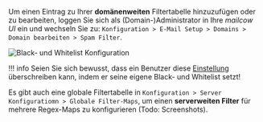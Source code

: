 Um einen Eintrag zu Ihrer **domänenweiten** Filtertabelle hinzuzufügen oder zu bearbeiten, loggen Sie sich als (Domain-)Administrator in Ihre *mailcow UI* ein und wechseln Sie zu: 
`Konfiguration > E-Mail Setup > Domains > Domain bearbeiten > Spam Filter`.

![Black- und Whitelist Konfiguration](../assets/images/manual-guides/mailcow-bl_wl.png)


!!! info
    Seien Sie sich bewusst, dass ein Benutzer diese [Einstellung](u_e-mailcow_ui-spamfilter.de.md) überschreiben kann, indem er seine eigene Black- und Whitelist setzt!


Es gibt auch eine globale Filtertabelle in `Konfiguration > Server Konfiguratiomn > Globale Filter-Maps`, um einen **serverweiten Filter** für mehrere Regex-Maps zu konfigurieren (Todo: Screenshots). 